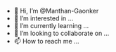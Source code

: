 - 👋 Hi, I’m @Manthan-Gaonker
- 👀 I’m interested in ...
- 🌱 I’m currently learning ...
- 💞️ I’m looking to collaborate on ...
- 📫 How to reach me ...

<!---
Manthan-Gaonker/Manthan-Gaonker is a ✨ special ✨ repository because its `README.md` (this file) appears on your GitHub profile.
You can click the Preview link to take a look at your changes.
--->
